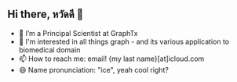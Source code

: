 ## Hi there, หวัดดี 👋

<!--
**izepb/izepb** is a ✨ _special_ ✨ repository because its `README.md` (this file) appears on your GitHub profile.

Here are some ideas to get you started:

- 🔭 I’m currently working on ...
- 🌱 I’m currently learning ...
- 👯 I’m looking to collaborate on ...
- 🤔 I’m looking for help with ...
- 💬 Ask me about ...
- 📫 How to reach me: ...
- 😄 Pronouns: ...
- ⚡ Fun fact: ...
-->

- 🔭 I’m a Principal Scientist at GraphTx 
- 🌱 I'm interested in all things graph - and its various application to biomedical domain
- 📫 How to reach me: email! {my last name}[at]icloud.com
- 😄 Name pronunciation: "ice", yeah cool right?
